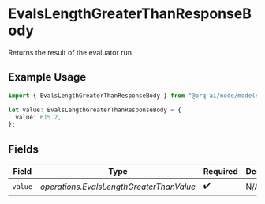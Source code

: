 # EvalsLengthGreaterThanResponseBody

Returns the result of the evaluator run

## Example Usage

```typescript
import { EvalsLengthGreaterThanResponseBody } from "@orq-ai/node/models/operations";

let value: EvalsLengthGreaterThanResponseBody = {
  value: 615.2,
};
```

## Fields

| Field                                    | Type                                     | Required                                 | Description                              |
| ---------------------------------------- | ---------------------------------------- | ---------------------------------------- | ---------------------------------------- |
| `value`                                  | *operations.EvalsLengthGreaterThanValue* | :heavy_check_mark:                       | N/A                                      |